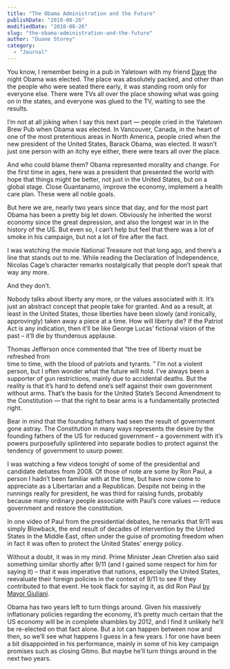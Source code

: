 ```yaml
---
title: "The Obama Administration and the Future"
publishDate: "2010-08-26"
modifiedDate: "2010-08-26"
slug: "the-obama-administration-and-the-future"
author: "Duane Storey"
category:
  - "Journal"
---
```


You know, I remember being in a pub in Yaletown with my friend [Dave](http://mezzoblue.com) the night Obama was elected. The place was absolutely packed, and other than the people who were seated there early, it was standing room only for everyone else. There were TVs all over the place showing what was going on in the states, and everyone was glued to the TV, waiting to see the results.

I’m not at all joking when I say this next part — people cried in the Yaletown Brew Pub when Obama was elected. In Vancouver, Canada, in the heart of one of the most pretentious areas in North America, people cried when the new president of the United States, Barack Obama, was elected. It wasn’t just one person with an itchy eye either, there were tears all over the place.

And who could blame them? Obama represented morality and change. For the first time in ages, here was a president that presented the world with hope that things might be better, not just in the United States, but on a global stage. Close Guantanamo, improve the economy, implement a health care plan. These were all noble goals.

But here we are, nearly two years since that day, and for the most part Obama has been a pretty big let down. Obviously he inherited the worst economy since the great depression, and also the longest war in in the history of the US. But even so, I can’t help but feel that there was a lot of smoke in his campaign, but not a lot of fire after the fact.

I was watching the movie National Treasure not that long ago, and there’s a line that stands out to me. While reading the Declaration of Independence, Nicolas Cage’s character remarks nostalgically that people don’t speak that way any more.

And they don’t.

Nobody talks about liberty any more, or the values associated with it. It’s just an abstract concept that people take for granted. And as a result, at least in the United States, those liberties have been slowly (and ironically, approvingly) taken away a piece at a time. How will liberty die? If the Patriot Act is any indication, then it’ll be like George Lucas’ fictional vision of the past – it’ll die by thunderous applause.

Thomas Jefferson once commented that “the tree of liberty must be refreshed from  
time to time, with the blood of patriots and tyrants. ” I’m not a violent person, but I often wonder what the future will hold. I’ve always been a supporter of gun restrictions, mainly due to accidental deaths. But the reality is that it’s hard to defend one’s self against their own government without arms. That’s the basis for the United State’s Second Amendment to the Constitution — that the right to bear arms is a fundamentally protected right.

Bear in mind that the founding fathers had seen the result of government gone astray. The Constitution in many ways represents the desire by the founding fathers of the US for reduced government – a government with it’s powers purposefully splintered into separate bodies to protect against the tendency of government to usurp power.

I was watching a few videos tonight of some of the presidential and candidate debates from 2008. Of those of note are some by Ron Paul, a person I hadn’t been familiar with at the time, but have now come to appreciate as a Libertarian and a Republican. Despite not being in the runnings really for president, he was third for raising funds, probably because many ordinary people associate with Paul’s core values — reduce government and restore the constitution.

In one video of Paul from the presidential debates, he remarks that 9/11 was simply Blowback, the end result of decades of intervention by the United States in the Middle East, often under the guise of promoting freedom when in fact it was often to protect the United States’ energy policy.

Without a doubt, it was in my mind. Prime Minister Jean Chretien also said something similar shortly after 9/11 (and I gained some respect for him for saying it) – that it was imperative that nations, especially the United States, reevaluate their foreign policies in the context of 9/11 to see if they contributed to that event. He took flack for saying it, as did Ron Paul [by Mayor Giuliani](http://www.youtube.com/watch?v=G7d_e9lrcZ8).

Obama has two years left to turn things around. Given his massively inflationary policies regarding the economy, it’s pretty much certain that the US economy will be in complete shambles by 2012, and I find it unlikely he’ll be re-elected on that fact alone. But a lot can happen between now and then, so we’ll see what happens I guess in a few years. I for one have been a bit disappointed in his performance, mainly in some of his key campaign promises such as closing Gitmo. But maybe he’ll turn things around in the next two years.